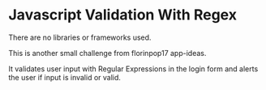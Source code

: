 # Javascript Validation With Regex

There are no libraries or frameworks used.

This is another small challenge from florinpop17 app-ideas.

It validates user input with Regular Expressions in the login form and alerts the user if input is invalid or valid.
